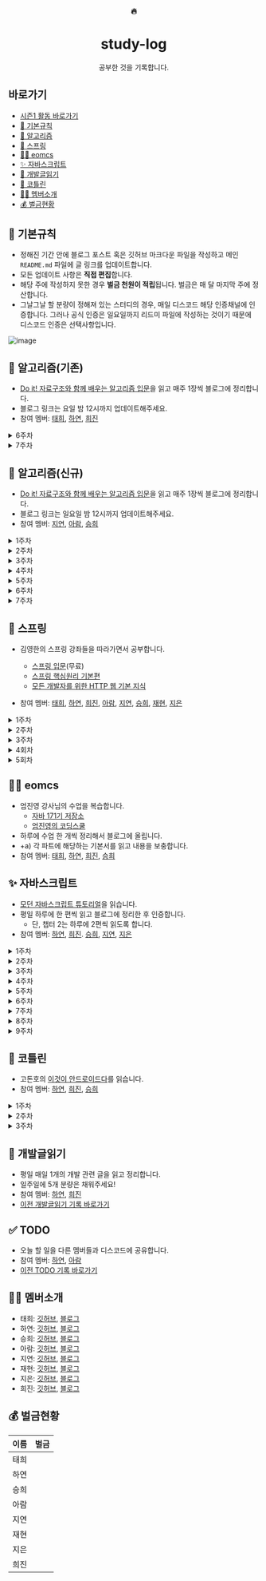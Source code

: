 <div align="center">
      <h3>🔥</h3>
        <h1>study-log</h1>
  공부한 것을 기록합니다.
</div>


## 바로가기
- [시즌1 활동 바로가기](https://github.com/muhan-memdori/study-log/blob/main/README-01.md)
- [📌 기본규칙](#-기본규칙)
- [🧩 알고리즘](#-알고리즘)
- [🌿 스프링](#-스프링)
- [👨‍🏫 eomcs](#-eomcs)
- [✨ 자바스크립트](#-자바스크립트)
- [📕 개발글읽기](#-개발글읽기)
- [🌈 코틀린](#-코틀린)
- [🙋‍♀️ 멤버소개](#%EF%B8%8F-멤버소개)
- [💰 벌금현황](#-벌금현황)



## 📌 기본규칙

- 정해진 기간 안에 블로그 포스트 혹은 깃허브 마크다운 파일을 작성하고 메인 `README.md` 파일에 글 링크를 업데이트합니다.
- 모든 업데이트 사항은 **직접 편집**합니다.
- 해당 주에 작성하지 못한 경우 **벌금 천원이 적립**됩니다. 벌금은 매 달 마지막 주에 정산합니다.
- 그날그날 할 분량이 정해져 있는 스터디의 경우, 매일 디스코드 해당 인증채널에 인증합니다. 그러나 공식 인증은 일요일까지 리드미 파일에 작성하는 것이기 때문에 디스코드 인증은 선택사항입니다.

![image](https://user-images.githubusercontent.com/50407047/104146011-87d29e00-540c-11eb-8d5a-5863ec081e52.png)

## 🧩 알고리즘(기존)
- [Do it! 자료구조와 함께 배우는 알고리즘 입문](http://www.yes24.com/Product/Goods/60547893?OzSrank=3)을 읽고 매주 1장씩 블로그에 정리합니다.
- 블로그 링크는 요일 밤 12시까지 업데이트해주세요.
- 참여 멤버: [태희](https://github.com/TaeheeKim15), [하연](https://github.com/hayeon17kim), [희진](https://github.com/Hee-jin506)
<details>
<summary>6주차</summary>

6장: 정렬 (198~241쪽: 버블정렬, 단순 선택 정렬, 단순 삽입 정렬, 셸정렬, 퀵정렬)

- [ ] 태희
- [ ] 하연
- [ ] 희진
- [X] [아람](https://github.com/YuAram/data-structure-algorithm/tree/master/src/main/java/com/aram/chap06)

</details>

<details>
<summary>7주차</summary>

6장 (242~272쪽: 병합 정렬, 힙정렬, 도수 정렬) ~ 7장: 집합

- [ ] 태희
- [ ] 하연
- [ ] 희진

</details>

## 🧩 알고리즘(신규)
- [Do it! 자료구조와 함께 배우는 알고리즘 입문](http://www.yes24.com/Product/Goods/60547893?OzSrank=3)을 읽고 매주 1장씩 블로그에 정리합니다.
- 블로그 링크는 일요일 밤 12시까지 업데이트해주세요.
- 참여 멤버: [지연](https://github.com/jiyounyou), [아람](https://github.com/YuAram), [승희](https://github.com/seunghee-ryu)
<details>
<summary>1주차</summary>

1장: 기본 알고리즘

- [ ] [지연](https://jiyounyou.github.io/java/algorithm-01/)
- [ ] 아람
- [x] [승희](https://seunghee-ryu.github.io/javaalgorithm/JavaAlgorithm01/)

</details>

<details>
<summary>2주차</summary>

2장: 기본 자료구조

- [ ] 지연
- [ ] 아람
- [ ] 승희

</details>

<details>
<summary>3주차</summary>

3장: 검색

- [ ] 지연
- [ ] 아람
- [ ] 승희

</details>

<details>
<summary>4주차</summary>

4장: 스택과 큐

- [ ] 지연
- [ ] 아람
- [ ] 승희

</details>

<details>
<summary>5주차</summary>

5장: 재귀 알고리즘

- [ ] 지연
- [ ] 아람
- [ ] 승희

</details>

<details>
<summary>6주차</summary>

6장: 정렬 (198~241쪽: 버블정렬, 단순 선택 정렬, 단순 삽입 정렬, 셸정렬, 퀵정렬)

- [ ] 지연
- [ ] 아람
- [ ] 승희

</details>

<details>
<summary>7주차</summary>

6장 (242~272쪽: 병합 정렬, 힙정렬, 도수 정렬) ~ 7장: 집합

- [ ] 지연
- [ ] 아람
- [ ] 승희

</details>


## 🌿 스프링

- 김영한의 스프링 강좌들을 따라가면서 공부합니다.
  - [스프링 입문](https://www.inflearn.com/course/%EC%8A%A4%ED%94%84%EB%A7%81-%EC%9E%85%EB%AC%B8-%EC%8A%A4%ED%94%84%EB%A7%81%EB%B6%80%ED%8A%B8#description)(무료)
  - [스프링 핵심원리 기본편](https://www.inflearn.com/course/%EC%8A%A4%ED%94%84%EB%A7%81-%ED%95%B5%EC%8B%AC-%EC%9B%90%EB%A6%AC-%EA%B8%B0%EB%B3%B8%ED%8E%B8)
  - [모든 개발자를 위한 HTTP 웹 기본 지식](https://www.inflearn.com/course/http-%EC%9B%B9-%EB%84%A4%ED%8A%B8%EC%9B%8C%ED%81%AC)

- 참여 멤버: [태희](https://github.com/TaeheeKim15), [하연](https://github.com/hayeon17kim), [희진](https://github.com/Hee-jin506), [아람](https://github.com/YuAram), [지연](https://github.com/jiyounyou), [승희](https://github.com/seunghee-ryu), [재현](https://github.com/jaehyunYi), [지은](https://github.com/j-jieun2)

<details>
<summary>1주차</summary>

스프링 입문 섹션 0~5

- [ ] 태희
- [x] 하연 [01](https://hayeon17kim.github.io/spring/spring-basic-01) [02](https://hayeon17kim.github.io/spring/spring-basic-02) [03](https://hayeon17kim.github.io/spring/spring-basic-03) [04](https://hayeon17kim.github.io/spring/spring-basic-04) [05](https://hayeon17kim.github.io/spring/spring-basic-05)
- [ ] 희진
- [ ] 아람
- [ ] 지연
- [x] 승희 [01](https://seunghee-ryu.github.io/spring/spring01/) [02](https://seunghee-ryu.github.io/spring/spring02/) [03](https://seunghee-ryu.github.io/spring/spring03/) [04](https://seunghee-ryu.github.io/spring/spring04/) [05](https://seunghee-ryu.github.io/spring/spring05/)
- [ ] 재현
- [x] 지은 [01~05](https://velog.io/@jsje02/series/Spring)
</details>

<details>
<summary>2주차</summary>

스프링 입문 섹션 6~7

스프링 핵심원리 섹션 0~3
- [ ] 태희
- [ ] 하연
- [ ] 희진
- [ ] 아람
- [ ] 지연
- [ ] 승희

</details>

<details>
<summary>3주차</summary>

스프링 핵심원리 섹션 4~7
- [ ] 태희
- [ ] 하연
- [ ] 희진
- [ ] 아람
- [ ] 지연
- [ ] 승희
- [ ] 재현

</details>

<details>
<summary>4회차</summary>

스프링 핵심원리 섹션 8~9

HTTP 웹 기본 지식 섹션 0~1

- [ ] 태희
- [ ] 하연
- [ ] 희진
- [ ] 아람
- [ ] 지연
- [ ] 승희
- [ ] 재현

</details>

<details>
<summary>5회차</summary>

HTTP 웹 기본 지식 섹션 2~6
- [ ] 태희
- [ ] 하연
- [ ] 희진
- [ ] 아람
- [ ] 지연
- [ ] 승희
- [ ] 재현

</details>

## 👨‍🏫 eomcs
- 엄진영 강사님의 수업을 복습합니다.
    - [자바 171기 저장소](https://github.com/eomjinyoung/bitcamp-20200713)
    - [엄진영의 코딩스쿨](https://github.com/eomcs)
- 하루에 수업 한 개씩 정리해서 블로그에 올립니다.
- +a) 각 파트에 해당하는 기본서를 읽고 내용을 보충합니다.
- 참여 멤버: [태희](https://github.com/TaeheeKim15), [하연](https://github.com/hayeon17kim), [희진](https://github.com/Hee-jin506), [승희](https://github.com/seunghee-ryu/seunghee-ryu.github.io/tree/master/_posts/ReviewJAVA)


## ✨ 자바스크립트
- [모던 자바스크립트 튜토리얼](https://ko.javascript.info/)을 읽습니다.
- 평일 하루에 한 편씩 읽고 블로그에 정리한 후 인증합니다.
    - 단, 챕터 2는 하루에 2편씩 읽도록 합니다.
- 참여 멤버: [하연](https://github.com/hayeon17kim), [희진](https://github.com/Hee-jin506). [승희](https://github.com/seunghee-ryu), [지연](https://github.com/jiyounyou), [지은](https://github.com/j-jieun2)

<details>
<summary>1주차</summary>

**자바스크립트 기본**
2.1. Hello, world! ~ 2.10. if와 '?'를 사용한 조건 처리

- [x] 하연 [01](https://hayeon17kim.github.io/javascript/modern-js-0201) [02](https://hayeon17kim.github.io/javascript/modern-js-0202) [03](https://hayeon17kim.github.io/javascript/modern-js-0203) [04](https://hayeon17kim.github.io/javascript/modern-js-0204) [05](https://hayeon17kim.github.io/javascript/modern-js-0205) [06](https://hayeon17kim.github.io/javascript/modern-js-0206) [07](https://hayeon17kim.github.io/javascript/modern-js-0207) [08](https://hayeon17kim.github.io/javascript/modern-js-0208) [09](https://hayeon17kim.github.io/javascript/modern-js-0209) [10](https://hayeon17kim.github.io/javascript/modern-js-0210)
- [ ] 희진
- [ ] 승희 [01](https://seunghee-ryu.github.io/javascript/js2.1/) [02](https://seunghee-ryu.github.io/javascript/js2.2/) [03](https://seunghee-ryu.github.io/javascript/js.2.3/) [04](https://seunghee-ryu.github.io/javascript/js.2.4/) [05](https://seunghee-ryu.github.io/javascript/js2.5/) [06](https://seunghee-ryu.github.io/javascript/js2.6/) [07](https://seunghee-ryu.github.io/javascript/js2.7/) [08](https://seunghee-ryu.github.io/javascript/js2.8/) [09](https://seunghee-ryu.github.io/javascript/js2.9/) [10](https://seunghee-ryu.github.io/javascript/js2.10/)
- [ ] 지연
- [x] 지은 [01~10](https://velog.io/@jsje02/series/JAVASCRIPT)

</details>

<details>
<summary>2주차</summary>

**자바스크립트 기본**
2.9. 논리 연산자 ~ 2.18. if와 '?'를 사용한 조건 처리

**코드품질**
3.1. Chrome으로 디버깅하기 ~ 3.2. 코딩 스타일

- [ ] 하연
- [ ] 희진
- [ ] 승희
- [ ] 지연

</details>

<details>
<summary>3주차</summary>

**코드품질**
3.3. 주석 ~ 3.6. 폴리필

**객체:기본**
4.1. 객체 ~ 4.3. 가비지 컬렉션

- [ ] 하연
- [ ] 희진
- [ ] 승희
- [ ] 지연

</details>

<details>
<summary>4주차</summary>

**객체:기본**
4.4. 메서드와 `this` ~ 4.8. 객체를 원시형으로 변환하기

- [ ] 하연
- [ ] 희진
- [ ] 승희
- [ ] 지연

</details>

<details>
<summary>5주차</summary>

**자료구조와 자료형**
5.1 원시값의 메서드 ~ 5.5 배열과 메서드

- [ ] 하연
- [ ] 희진
- [ ] 승희
- [ ] 지연

</details>

<details>
<summary>6주차</summary>

**자료구조와 자료형**
5.6 iterable 객체 ~ 5.10 구조 분해 할당

- [ ] 하연
- [ ] 희진
- [ ] 승희
- [ ] 지연

</details>

<details>
<summary>7주차</summary>

**자료구조와 자료형**
5.11 Date 객체와 날짜 ~ 5.12 JSON과 메서드

**함수 심화학습**
6.1 재귀와 스택 ~ 6.3 전역 객체

- [ ] 하연
- [ ] 희진
- [ ] 승희
- [ ] 지연

</details>

<details>
<summary>8주차</summary>

**함수 심화학습**
6.4 오래된 `var` ~ 6.8. `setTimeout`과 `setInterval`을 이용한 호출 스케줄링

- [ ] 하연
- [ ] 희진
- [ ] 승희
- [ ] 지연

</details>

<details>
<summary>9주차</summary>

**함수 심화학습**
6.9 `call/apply`와 데코레이터, 포워딩 ~ 6.11. 화살표 함수 다시 살펴보기

**객체 프로퍼티 설정**
7.1 프로퍼티 플래그와 설명자 ~ 7.2. 프로퍼티 `getter`와 `setter`

- [ ] 하연
- [ ] 희진
- [ ] 승희
- [ ] 지연

</details>


## 🌈 코틀린

- 고돈호의 [이것이 안드로이드다](https://www.aladin.co.kr/shop/wproduct.aspx?ItemId=237983907)를 읽습니다.
- 참여 멤버: [하연](https://github.com/hayeon17kim), [희진](https://github.com/Hee-jin506), [승희](https://github.com/seunghee-ryu)

<details>
<summary>1주차</summary>

CHAPTER 1: 코틀린 안드로이드 이해하기 ~ CHAPTER 2: 개발 도구 설치와 앱 실행하기 

- [x] [하연](https://hayeon17kim.github.io/android/android-01)
- [ ] 희진
- [x] [승희](https://seunghee-ryu.github.io/android/Android01/)

</details>

<details>
<summary>2주차</summary>

CHAPTER 3: 코틀린 사용을 위한 기본 문법

- [ ] 하연
- [ ] 희진
- [ ] 승희

</details>

<details>
<summary>3주차</summary>

CHAPTER 4: 위젯과 리소스 다루기

- [ ] 하연
- [ ] 희진
- [ ] 승희

</details>

## 📕 개발글읽기

- 평일 매일 1개의 개발 관련 글을 읽고 정리합니다.
- 일주일에 5개 분량은 채워주세요!
- 참여 멤버: [하연](https://github.com/hayeon17kim), [희진](https://github.com/Hee-jin506)
- [이전 개발글읽기 기록 바로가기](https://github.com/muhan-memdori/study-log/blob/main/README-01.md#-%EA%B0%9C%EB%B0%9C%EA%B8%80%EC%9D%BD%EA%B8%B0)

## ✅ TODO

- 오늘 할 일을 다른 멤버들과 디스코드에 공유합니다. 
- 참여 멤버: [하연](https://github.com/hayeon17kim), [아람](https://github.com/YuAram)
- [이전 TODO 기록 바로가기](https://github.com/muhan-memdori/study-log/blob/main/TODO.md)



## 🙋‍♀️ 멤버소개

- 태희: [깃허브](https://github.com/TaeheeKim15), [블로그](https://taehee12.tistory.com/)
- 하연: [깃허브](https://github.com/hayeon17kim), [블로그](https://hayeon17kim.github.io/)
- 승희: [깃허브](https://github.com/seunghee-ryu), [블로그](https://seunghee-ryu.github.io/)
- 아람: [깃허브](https://github.com/YuAram), [블로그](https://runaramrun.tistory.com/)
- 지연: [깃허브](https://github.com/jiyounyou), [블로그](https://jiyounyou.github.io/)
- 재현: [깃허브](https://github.com/jaehyunYi), [블로그](https://jaehyunYi.github.io/)
- 지은: [깃허브](https://github.com/j-jieun2), [블로그](https://velog.io/@jsje02)
- 희진: [깃허브](https://github.com/Hee-jin506), [블로그](https://eungeun506.tistory.com/)




## 💰 벌금현황
| 이름 |   벌금   |
| ---- | -------- |
| 태희 |       |
| 하연 |       |
| 승희 |       |
| 아람 |       |
| 지연 |       |
| 재현 |       |
| 지은 |       |
| 희진 |       |



